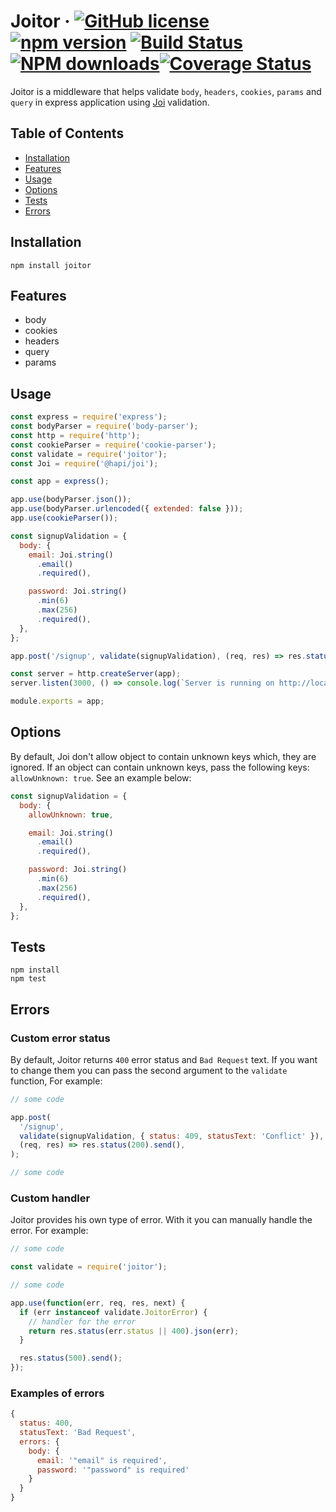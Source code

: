 # Joitor &middot; [![GitHub license](https://img.shields.io/badge/license-MIT-blue.svg)](https://github.com/fedoryakubovich/joitor/blob/master/LICENSE) [![npm version](https://img.shields.io/npm/v/joitor.svg?style=flat)](https://www.npmjs.com/package/joitor) [![Build Status](https://img.shields.io/travis/com/fedoryakubovich/joitor/master.svg?style=flat)](https://travis-ci.com/fedoryakubovich/joitor) [![NPM downloads](https://img.shields.io/npm/dm/joitor.svg?style=flat)](https://npmcharts.com/compare/joitor?minimal=true)[![Coverage Status](https://coveralls.io/repos/fedoryakubovich/joitor/badge.svg?branch=master)](https://coveralls.io/github/fedoryakubovich/joitor?branch=master)

Joitor is a middleware that helps validate `body`, `headers`, `cookies`, `params` and `query` in express application using [Joi](https://hapi.dev/family/joi/?v=16.1.7) validation.

## Table of Contents

- [Installation](#installation)
- [Features](#features)
- [Usage](#usage)
- [Options](#options)
- [Tests](#tests)
- [Errors](#errors)

## Installation

`npm install joitor`

## Features

- body
- cookies
- headers
- query
- params

## Usage

```js
const express = require('express');
const bodyParser = require('body-parser');
const http = require('http');
const cookieParser = require('cookie-parser');
const validate = require('joitor');
const Joi = require('@hapi/joi');

const app = express();

app.use(bodyParser.json());
app.use(bodyParser.urlencoded({ extended: false }));
app.use(cookieParser());

const signupValidation = {
  body: {
    email: Joi.string()
      .email()
      .required(),

    password: Joi.string()
      .min(6)
      .max(256)
      .required(),
  },
};

app.post('/signup', validate(signupValidation), (req, res) => res.status(200).send());

const server = http.createServer(app);
server.listen(3000, () => console.log(`Server is running on http://localhost:3000`));

module.exports = app;
```

## Options

By default, Joi don't allow object to contain unknown keys which, they are ignored.
If an object can contain unknown keys, pass the following keys: `allowUnknown: true`. See an example below:

```js
const signupValidation = {
  body: {
    allowUnknown: true,

    email: Joi.string()
      .email()
      .required(),

    password: Joi.string()
      .min(6)
      .max(256)
      .required(),
  },
};
```

## Tests

```
npm install
npm test
```

## Errors

### Custom error status

By default, Joitor returns `400` error status and `Bad Request` text. If you want to change them you can pass the second argument to the `validate` function, For example:

```js
// some code

app.post(
  '/signup',
  validate(signupValidation, { status: 409, statusText: 'Conflict' }),
  (req, res) => res.status(200).send(),
);

// some code
```

### Custom handler

Joitor provides his own type of error. With it you can manually handle the error. For example:

```js
// some code

const validate = require('joitor');

// some code

app.use(function(err, req, res, next) {
  if (err instanceof validate.JoitorError) {
    // handler for the error
    return res.status(err.status || 400).json(err);
  }

  res.status(500).send();
});
```

### Examples of errors

```js
{
  status: 400,
  statusText: 'Bad Request',
  errors: {
    body: {
      email: '"email" is required',
      password: '"password" is required'
    }
  }
}
```
